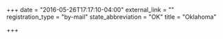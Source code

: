 +++
date = "2016-05-26T17:17:10-04:00"
external_link = ""
registration_type = "by-mail"
state_abbreviation = "OK"
title = "Oklahoma"

+++

